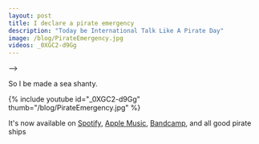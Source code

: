 ```yaml
---
layout: post
title: I declare a pirate emergency
description: "Today be International Talk Like A Pirate Day"
image: /blog/PirateEmergency.jpg
videos: _0XGC2-d9Gg
---
```


<!-- <!-- {% include refrost-style %} --> -->

So I be made a sea shanty.

{% include youtube id="_0XGC2-d9Gg" thumb="/blog/PirateEmergency.jpg" %}

It's now available on [Spotify](https://open.spotify.com/track/5jfvOGQXhj6YdYXROgee3l?si=f4e6e78f19964e3d), [Apple Music](https://music.apple.com/gb/album/the-pirate-emergency/1585704784?i=1585704785), [Bandcamp](https://olifrost.bandcamp.com/track/the-pirate-emergency), and all good pirate ships

